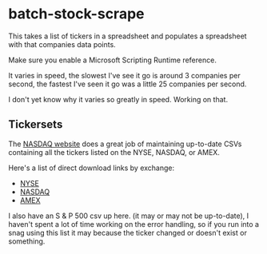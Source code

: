 # batch-stock-scrape

This takes a list of tickers in a spreadsheet and populates a spreadsheet with that companies data points.

Make sure you enable a Microsoft Scripting Runtime reference.

It varies in speed, the slowest I've see it go is around 3 companies per second, the fastest I've seen it go was a little 25 companies per second.

I don't yet know why it varies so greatly in speed. Working on that.

## Tickersets

The <a href="http://www.nasdaq.com/screening/company-list.aspx">NASDAQ website</a> does a great job of maintaining up-to-date CSVs containing all the tickers listed on the NYSE, NASDAQ, or AMEX.

Here's a list of direct download links by exchange:
<ul>
  <li><a href="http://www.nasdaq.com/screening/companies-by-industry.aspx?exchange=NYSE">NYSE</a></li>
  <li><a href="http://www.nasdaq.com/screening/companies-by-industry.aspx?exchange=NASDAQ">NASDAQ</a></li>
  <li><a href="http://www.nasdaq.com/screening/companies-by-industry.aspx?exchange=AMEX">AMEX</a></li>
</ul>

I also have an S & P 500 csv up here. (it may or may not be up-to-date), I haven't spent a lot of time working on the error handling, so if you run into a snag using this list it may because the ticker changed or doesn't exist or something.
